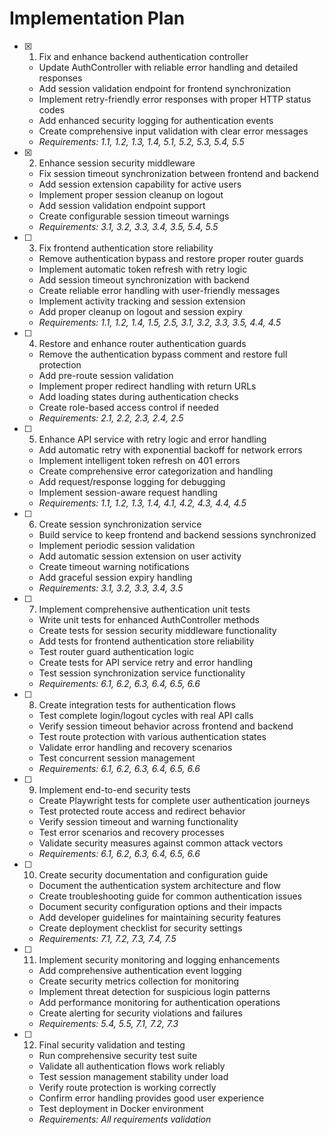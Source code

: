 # Implementation Plan

- [x] 1. Fix and enhance backend authentication controller





  - Update AuthController with reliable error handling and detailed responses
  - Add session validation endpoint for frontend synchronization
  - Implement retry-friendly error responses with proper HTTP status codes
  - Add enhanced security logging for authentication events
  - Create comprehensive input validation with clear error messages
  - _Requirements: 1.1, 1.2, 1.3, 1.4, 5.1, 5.2, 5.3, 5.4, 5.5_

- [x] 2. Enhance session security middleware





  - Fix session timeout synchronization between frontend and backend
  - Add session extension capability for active users
  - Implement proper session cleanup on logout
  - Add session validation endpoint support
  - Create configurable session timeout warnings
  - _Requirements: 3.1, 3.2, 3.3, 3.4, 3.5, 5.4, 5.5_

- [ ] 3. Fix frontend authentication store reliability
  - Remove authentication bypass and restore proper router guards
  - Implement automatic token refresh with retry logic
  - Add session timeout synchronization with backend
  - Create reliable error handling with user-friendly messages
  - Implement activity tracking and session extension
  - Add proper cleanup on logout and session expiry
  - _Requirements: 1.1, 1.2, 1.4, 1.5, 2.5, 3.1, 3.2, 3.3, 3.5, 4.4, 4.5_

- [ ] 4. Restore and enhance router authentication guards
  - Remove the authentication bypass comment and restore full protection
  - Add pre-route session validation
  - Implement proper redirect handling with return URLs
  - Add loading states during authentication checks
  - Create role-based access control if needed
  - _Requirements: 2.1, 2.2, 2.3, 2.4, 2.5_

- [ ] 5. Enhance API service with retry logic and error handling
  - Add automatic retry with exponential backoff for network errors
  - Implement intelligent token refresh on 401 errors
  - Create comprehensive error categorization and handling
  - Add request/response logging for debugging
  - Implement session-aware request handling
  - _Requirements: 1.1, 1.2, 1.3, 1.4, 4.1, 4.2, 4.3, 4.4, 4.5_

- [ ] 6. Create session synchronization service
  - Build service to keep frontend and backend sessions synchronized
  - Implement periodic session validation
  - Add automatic session extension on user activity
  - Create timeout warning notifications
  - Add graceful session expiry handling
  - _Requirements: 3.1, 3.2, 3.3, 3.4, 3.5_

- [ ] 7. Implement comprehensive authentication unit tests
  - Write unit tests for enhanced AuthController methods
  - Create tests for session security middleware functionality
  - Add tests for frontend authentication store reliability
  - Test router guard authentication logic
  - Create tests for API service retry and error handling
  - Test session synchronization service functionality
  - _Requirements: 6.1, 6.2, 6.3, 6.4, 6.5, 6.6_

- [ ] 8. Create integration tests for authentication flows
  - Test complete login/logout cycles with real API calls
  - Verify session timeout behavior across frontend and backend
  - Test route protection with various authentication states
  - Validate error handling and recovery scenarios
  - Test concurrent session management
  - _Requirements: 6.1, 6.2, 6.3, 6.4, 6.5, 6.6_

- [ ] 9. Implement end-to-end security tests
  - Create Playwright tests for complete user authentication journeys
  - Test protected route access and redirect behavior
  - Verify session timeout and warning functionality
  - Test error scenarios and recovery processes
  - Validate security measures against common attack vectors
  - _Requirements: 6.1, 6.2, 6.3, 6.4, 6.5, 6.6_

- [ ] 10. Create security documentation and configuration guide
  - Document the authentication system architecture and flow
  - Create troubleshooting guide for common authentication issues
  - Document security configuration options and their impacts
  - Add developer guidelines for maintaining security features
  - Create deployment checklist for security settings
  - _Requirements: 7.1, 7.2, 7.3, 7.4, 7.5_

- [ ] 11. Implement security monitoring and logging enhancements
  - Add comprehensive authentication event logging
  - Create security metrics collection for monitoring
  - Implement threat detection for suspicious login patterns
  - Add performance monitoring for authentication operations
  - Create alerting for security violations and failures
  - _Requirements: 5.4, 5.5, 7.1, 7.2, 7.3_

- [ ] 12. Final security validation and testing
  - Run comprehensive security test suite
  - Validate all authentication flows work reliably
  - Test session management stability under load
  - Verify route protection is working correctly
  - Confirm error handling provides good user experience
  - Test deployment in Docker environment
  - _Requirements: All requirements validation_